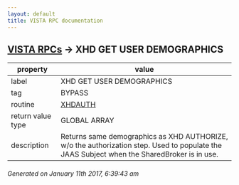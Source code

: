 ```yaml
---
layout: default
title: VISTA RPC documentation
---
```




## [VISTA RPCs](TableOfContent.md) &#8594; XHD GET USER DEMOGRAPHICS 

 property | value 
--- | --- 
 label | XHD GET USER DEMOGRAPHICS
 tag | BYPASS
 routine | [XHDAUTH](http://code.osehra.org/dox/Routine_XHDAUTH_source.html)
 return value type | GLOBAL ARRAY
 description | Returns same demographics as XHD AUTHORIZE, w/o the authorization step. Used to populate the JAAS Subject when the SharedBroker is in use. 




 ###### Generated on January 11th 2017, 6:39:43 am